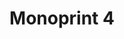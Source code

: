 ---
ee_id: '216'
site: '1'
type: '2'
long_id: 2008-015 Monoprint 4
url: 2008-015-monoprint
year: '2008'
medium: Unique three-color process silkscreen on custom watermarked paper
commission:
add_credit:
dims: 42 x 32 inches
pitch:
ps:
live_url:
related:
title: Monoprint 4
youtube:
imgs: monoprint-4-2008-015-full-1-database-ih.jpg
subheading:
year2: '2008'
download:
add_credits:
related_code:
! '':
layout: things-i-made
---